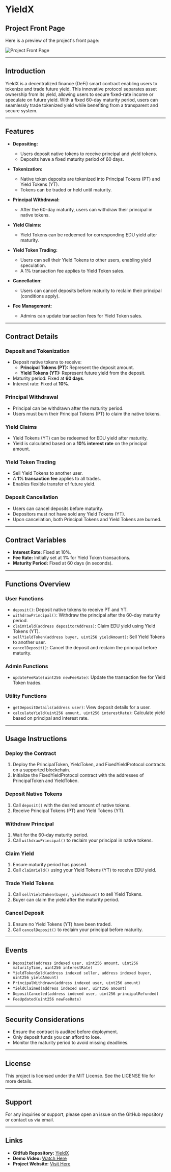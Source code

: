 # YieldX

## Project Front Page

Here is a preview of the project's front page:

![Project Front Page](client/src/assets/fixedYieldProtocolfrontimage.png)

---

## Introduction

YieldX is a decentralized finance (DeFi) smart contract enabling users to tokenize and trade future yield. This innovative protocol separates asset ownership from its yield, allowing users to secure fixed-rate income or speculate on future yield. With a fixed 60-day maturity period, users can seamlessly trade tokenized yield while benefiting from a transparent and secure system.

---

## Features

- **Depositing:**
  - Users deposit native tokens to receive principal and yield tokens.
  - Deposits have a fixed maturity period of 60 days.

- **Tokenization:**
  - Native token deposits are tokenized into Principal Tokens (PT) and Yield Tokens (YT).
  - Tokens can be traded or held until maturity.

- **Principal Withdrawal:**
  - After the 60-day maturity, users can withdraw their principal in native tokens.

- **Yield Claims:**
  - Yield Tokens can be redeemed for corresponding EDU yield after maturity.

- **Yield Token Trading:**
  - Users can sell their Yield Tokens to other users, enabling yield speculation.
  - A 1% transaction fee applies to Yield Token sales.

- **Cancellation:**
  - Users can cancel deposits before maturity to reclaim their principal (conditions apply).

- **Fee Management:**
  - Admins can update transaction fees for Yield Token sales.

---

## Contract Details

### Deposit and Tokenization
- Deposit native tokens to receive:
  - **Principal Tokens (PT):** Represent the deposit amount.
  - **Yield Tokens (YT):** Represent future yield from the deposit.
- Maturity period: Fixed at **60 days**.
- Interest rate: Fixed at **10%**.

### Principal Withdrawal
- Principal can be withdrawn after the maturity period.
- Users must burn their Principal Tokens (PT) to claim the native tokens.

### Yield Claims
- Yield Tokens (YT) can be redeemed for EDU yield after maturity.
- Yield is calculated based on a **10% interest rate** on the principal amount.

### Yield Token Trading
- Sell Yield Tokens to another user.
- A **1% transaction fee** applies to all trades.
- Enables flexible transfer of future yield.

### Deposit Cancellation
- Users can cancel deposits before maturity.
- Depositors must not have sold any Yield Tokens (YT).
- Upon cancellation, both Principal Tokens and Yield Tokens are burned.

---

## Contract Variables

- **Interest Rate:** Fixed at 10%.
- **Fee Rate:** Initially set at 1% for Yield Token transactions.
- **Maturity Period:** Fixed at 60 days (in seconds).

---

## Functions Overview

### User Functions
- `deposit()`: Deposit native tokens to receive PT and YT.
- `withdrawPrincipal()`: Withdraw the principal after the 60-day maturity period.
- `claimYield(address depositorAddress)`: Claim EDU yield using Yield Tokens (YT).
- `sellYieldToken(address buyer, uint256 yieldAmount)`: Sell Yield Tokens to another user.
- `cancelDeposit()`: Cancel the deposit and reclaim the principal before maturity.

### Admin Functions
- `updateFeeRate(uint256 newFeeRate)`: Update the transaction fee for Yield Token trades.

### Utility Functions
- `getDepositDetails(address user)`: View deposit details for a user.
- `calculateYield(uint256 amount, uint256 interestRate)`: Calculate yield based on principal and interest rate.

---

## Usage Instructions

### Deploy the Contract
1. Deploy the PrincipalToken, YieldToken, and FixedYieldProtocol contracts on a supported blockchain.
2. Initialize the FixedYieldProtocol contract with the addresses of PrincipalToken and YieldToken.

### Deposit Native Tokens
1. Call `deposit()` with the desired amount of native tokens.
2. Receive Principal Tokens (PT) and Yield Tokens (YT).

### Withdraw Principal
1. Wait for the 60-day maturity period.
2. Call `withdrawPrincipal()` to reclaim your principal in native tokens.

### Claim Yield
1. Ensure maturity period has passed.
2. Call `claimYield()` using your Yield Tokens (YT) to receive EDU yield.

### Trade Yield Tokens
1. Call `sellYieldToken(buyer, yieldAmount)` to sell Yield Tokens.
2. Buyer can claim the yield after the maturity period.

### Cancel Deposit
1. Ensure no Yield Tokens (YT) have been traded.
2. Call `cancelDeposit()` to reclaim your principal before maturity.

---

## Events

- `Deposited(address indexed user, uint256 amount, uint256 maturityTime, uint256 interestRate)`
- `YieldTokenSold(address indexed seller, address indexed buyer, uint256 yieldAmount)`
- `PrincipalWithdrawn(address indexed user, uint256 amount)`
- `YieldClaimed(address indexed user, uint256 amount)`
- `DepositCanceled(address indexed user, uint256 principalRefunded)`
- `FeeUpdated(uint256 newFeeRate)`

---

## Security Considerations

- Ensure the contract is audited before deployment.
- Only deposit funds you can afford to lose.
- Monitor the maturity period to avoid missing deadlines.

---

## License

This project is licensed under the MIT License. See the LICENSE file for more details.

---

## Support

For any inquiries or support, please open an issue on the GitHub repository or contact us via email.

---

## Links

- **GitHub Repository:** [YieldX](https://github.com/indihacker1222/YieldX.git)
- **Demo Video:** [Watch Here](https://youtu.be/-vJd-FKzfIY)
- **Project Website:** [Visit Here](https://fixed-yield-protocol.vercel.app/)

